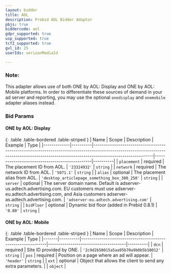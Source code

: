 ```yaml
---
layout: bidder
title: AOL
description: Prebid AOL Bidder Adaptor
pbjs: true
biddercode: aol
gdpr_supported: true
usp_supported: true
tcf2_supported: true
gvl_id: 25
userIds: verizonMediaId

---
```


### Note:
This adapter allows use of both ONE by AOL: Display and ONE by AOL: Mobile platforms. In order to differentiate these sources of demand in your ad server and reporting, you may use the optional `onedisplay` and `onemobile` adapter aliases instead.

### Bid Params

#### ONE by AOL: Display

{: .table .table-bordered .table-striped }
| Name        | Scope    | Description                                                                                                                                                                             | Example                                       | Type     |
|-------------|----------|-----------------------------------------------------------------------------------------------------------------------------------------------------------------------------------------|-----------------------------------------------|----------|
| `placement` | required | The placement ID from AOL.                                                                                                                                                              | `'23324932'`                                  | `string` |
| `network`   | required | The network ID from AOL.                                                                                                                                                                | `'5071.1'`                                    | `string` |
| `alias`     | optional | The placement alias from AOL.                                                                                                                                                           | `'desktop_articlepage_something_box_300_250'` | `string` |
| `server`    | optional | The server domain name. Default is adserver-us.adtech.advertising.com. EU customers must use adserver-eu.adtech.advertising.com, and Asia customers adserver-as.adtech.advertising.com. | `'adserver-eu.adtech.advertising.com'`        | `string` |
| `bidFloor`  | optional | Dynamic bid floor (added in Prebid 0.8.1)                                                                                                                                               | `'0.80'`                                      | `string` |

#### ONE by AOL: Mobile

{: .table .table-bordered .table-striped }
| Name  | Scope    | Description                                                 | Example                              | Type     |
|-------|----------|-------------------------------------------------------------|--------------------------------------|----------|
| `dcn` | required | Site ID provided by ONE.                                    | `'2c9d2b50015a5aa95b70a9b0b5b10012'` | `string` |
| `pos` | required | Position on a page where an ad will appear.                 | `'header'`                           | `string` |
| `ext` | optional | Object that allows the client to send any extra parameters. |                                      | `object` |
